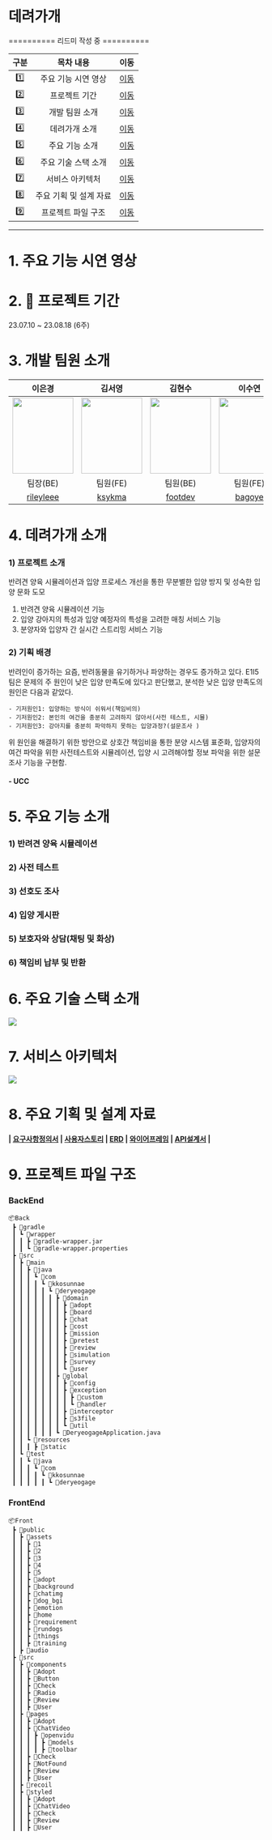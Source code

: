 # 데려가개

========== 리드미 작성 중 ==========


|구분|목차 내용|이동|
|:-------:|:--------:|:---:|
|:one:|주요 기능 시연 영상|[이동](#1-주요-기능-시연-영상)|
|:two:|프로젝트 기간|[이동](#2-프로젝트-기간)|
|:three:|개발 팀원 소개|[이동](#3-개발-팀원-소개)|
|:four:|데려가개 소개|[이동](#4-데려가개-소개)|
|:five:|주요 기능 소개|[이동](#5-주요-기능-소개)|
|:six:|주요 기술 스택 소개|[이동](#6-주요-기술-스택-소개)|
|:seven:|서비스 아키텍처|[이동](#7-서비스-아키텍처)|
|:eight:|주요 기획 및 설계 자료|[이동](#8-주요-기획-및-설계-자료)|
|:nine:|프로젝트 파일 구조|[이동](#9-프로젝트-파일-구조)|



<hr>

# 1. 주요 기능 시연 영상

# 2. :calendar: 프로젝트 기간 

23.07.10 ~ 23.08.18 (6주)

# 3. 개발 팀원 소개

|                  이은경                   |                      김서영                       |               김현수                |               이수연                |               이준용               |                    정동교                     |
| :---------------------------------------: | :-----------------------------------------------: | :---------------------------------: | :---------------------------------: | :--------------------------------: | :-------------------------------------------: |
|    <img src="assets/team/앙경.jpg" width="120" height="150" >     |        <img src="assets/team/더영.jpg" width="120" height="150">         | <img src="assets/team/기멘수.jpg" width="120" height="150">  | <img src="assets/team/수염.jpg" width="120" height="150">  | <img src="assets/team/뽀용.jpg" width="120" height="150"> |      <img src="assets/team/교동.png" width="120" height="150">       |
|                 팀장(BE)                  |                     팀원(FE)                      |              팀원(BE)               |              팀원(FE)               |              팀원(BE)              |                   팀원(BE/FE)                    |
| [rileyleee](https://github.com/rileyleee) | [ksykma](https://github.com/ksykma) | [footdev](https://github.com/footdev) | [bagoye](https://github.com/bagoye) | [elle6044](https://github.com/elle6044)  | [dngyj](https://github.com/dngyj) |


# 4. 데려가개 소개

### 1) 프로젝트 소개

반려견 양육 시뮬레이션과 입양 프로세스 개선을 통한 무분별한 입양 방지 및 성숙한 입양 문화 도모

1. 반려견 양육 시뮬레이션 기능
2. 입양 강아지의 특성과 입양 예정자의 특성을 고려한 매칭 서비스 기능
3. 분양자와 입양자 간 실시간 스트리밍 서비스 기능


### 2) 기획 배경

반려인이 증가하는 요즘, 반려동물을 유기하거나 파양하는 경우도 증가하고 있다. E1I5팀은 문제의 주 원인이 낮은 입양 만족도에 있다고 판단했고, 분석한 낮은 입양 만족도의 원인은 다음과 같았다.

    - 기저원인1: 입양하는 방식이 쉬워서(책임비의)
    - 기저원인2: 본인의 여건을 충분히 고려하지 않아서(사전 테스트, 시뮬)
    - 기저원인3: 강아지를 충분히 파악하지 못하는 입양과정?(설문조사 )

위 원인을 해결하기 위한 방안으로 상호간 책임비을 통한 분양 시스템 표준화, 입양자의 여건 파악을 위한 사전테스트와 시뮬레이션, 입양 시 고려해야할 정보 파악을 위한 설문 조사 기능을 구현함.

#### - UCC

# 5. 주요 기능 소개

### 1) 반려견 양육 시뮬레이션

### 2) 사전 테스트

### 3) 선호도 조사

### 4) 입양 게시판

### 5) 보호자와 상담(채팅 및 화상)

### 6) 책임비 납부 및 반환

# 6. 주요 기술 스택 소개

<img src="assets/skill/주요기술스택.PNG"> 

# 7. 서비스 아키텍처

<img src="assets/skill/시스템아키텍처.PNG"> 


# 8. 주요 기획 및 설계 자료

#### | [요구사항정의서](https://docs.google.com/spreadsheets/d/1Uqf0YmFeVwYuZPWYLiKWIPeZA8cFOR7hSE0o8xM8RLo/edit#gid=0) | [사용자스토리](https://docs.google.com/spreadsheets/d/1AOAkrt0WQE_8c0uHmOPhKNq8UcjX5U-gLw8P4L1d1dc/edit#gid=0) | [ERD](https://www.erdcloud.com/d/JZdkyKFKmvn88mqBG) | [와이어프레임](https://www.figma.com/file/JjoMiub1PyJ7eyNGYR8V0Z/E1I5-%EA%BC%AC%EC%88%9C%EB%82%B4?type=design&node-id=0-1&mode=design&t=aXh5UjBfkJRemuwG-0) | [API설계서](https://documenter.getpostman.com/view/27233223/2s9YBxZbXu#intro) |


# 9. 프로젝트 파일 구조

### BackEnd

```
📦Back
 ┣ 📂gradle
 ┃ ┗ 📂wrapper
 ┃ ┃ ┣ 📜gradle-wrapper.jar
 ┃ ┃ ┗ 📜gradle-wrapper.properties
 ┣ 📂src
 ┃ ┣ 📂main
 ┃ ┃ ┣ 📂java
 ┃ ┃ ┃ ┗ 📂com
 ┃ ┃ ┃ ┃ ┗ 📂kkosunnae
 ┃ ┃ ┃ ┃ ┃ ┗ 📂deryeogage
 ┃ ┃ ┃ ┃ ┃ ┃ ┣ 📂domain
 ┃ ┃ ┃ ┃ ┃ ┃ ┃ ┣ 📂adopt
 ┃ ┃ ┃ ┃ ┃ ┃ ┃ ┣ 📂board
 ┃ ┃ ┃ ┃ ┃ ┃ ┃ ┣ 📂chat
 ┃ ┃ ┃ ┃ ┃ ┃ ┃ ┣ 📂cost
 ┃ ┃ ┃ ┃ ┃ ┃ ┃ ┣ 📂mission
 ┃ ┃ ┃ ┃ ┃ ┃ ┃ ┣ 📂pretest
 ┃ ┃ ┃ ┃ ┃ ┃ ┃ ┣ 📂review
 ┃ ┃ ┃ ┃ ┃ ┃ ┃ ┣ 📂simulation
 ┃ ┃ ┃ ┃ ┃ ┃ ┃ ┣ 📂survey
 ┃ ┃ ┃ ┃ ┃ ┃ ┃ ┗ 📂user
 ┃ ┃ ┃ ┃ ┃ ┃ ┣ 📂global
 ┃ ┃ ┃ ┃ ┃ ┃ ┃ ┣ 📂config
 ┃ ┃ ┃ ┃ ┃ ┃ ┃ ┣ 📂exception
 ┃ ┃ ┃ ┃ ┃ ┃ ┃ ┃ ┣ 📂custom
 ┃ ┃ ┃ ┃ ┃ ┃ ┃ ┃ ┗ 📂handler
 ┃ ┃ ┃ ┃ ┃ ┃ ┃ ┣ 📂interceptor
 ┃ ┃ ┃ ┃ ┃ ┃ ┃ ┣ 📂s3file
 ┃ ┃ ┃ ┃ ┃ ┃ ┃ ┗ 📂util
 ┃ ┃ ┃ ┃ ┃ ┃ ┗ 📜DeryeogageApplication.java
 ┃ ┃ ┗ 📂resources
 ┃ ┃ ┃ ┣ 📂static
 ┃ ┗ 📂test
 ┃ ┃ ┗ 📂java
 ┃ ┃ ┃ ┗ 📂com
 ┃ ┃ ┃ ┃ ┗ 📂kkosunnae
 ┃ ┃ ┃ ┃ ┃ ┗ 📂deryeogage
```

### FrontEnd
```
📦Front
 ┣ 📂public
 ┃ ┣ 📂assets
 ┃ ┃ ┣ 📂1
 ┃ ┃ ┣ 📂2
 ┃ ┃ ┣ 📂3
 ┃ ┃ ┣ 📂4
 ┃ ┃ ┣ 📂5
 ┃ ┃ ┣ 📂adopt
 ┃ ┃ ┣ 📂background
 ┃ ┃ ┣ 📂chatimg
 ┃ ┃ ┣ 📂dog_bgi
 ┃ ┃ ┣ 📂emotion
 ┃ ┃ ┣ 📂home
 ┃ ┃ ┣ 📂requirement
 ┃ ┃ ┣ 📂rundogs
 ┃ ┃ ┣ 📂things
 ┃ ┃ ┣ 📂training
 ┃ ┣ 📂audio
 ┣ 📂src
 ┃ ┣ 📂components
 ┃ ┃ ┣ 📂Adopt
 ┃ ┃ ┣ 📂Button
 ┃ ┃ ┣ 📂Check
 ┃ ┃ ┣ 📂Radio
 ┃ ┃ ┣ 📂Review
 ┃ ┃ ┣ 📂User
 ┃ ┣ 📂pages
 ┃ ┃ ┣ 📂Adopt
 ┃ ┃ ┣ 📂ChatVideo
 ┃ ┃ ┃ ┣ 📂openvidu
 ┃ ┃ ┃ ┃ ┣ 📂models
 ┃ ┃ ┃ ┃ ┣ 📂toolbar
 ┃ ┃ ┣ 📂Check
 ┃ ┃ ┣ 📂NotFound
 ┃ ┃ ┣ 📂Review
 ┃ ┃ ┣ 📂User
 ┃ ┣ 📂recoil
 ┃ ┣ 📂styled
 ┃ ┃ ┣ 📂Adopt
 ┃ ┃ ┣ 📂ChatVideo
 ┃ ┃ ┣ 📂Check
 ┃ ┃ ┣ 📂Review
 ┃ ┃ ┣ 📂User
```
